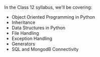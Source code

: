 In the Class 12 syllabus, we'll be covering: 

* Object Oriented Programming in Python
* Inheritance
* Data Structures in Python
* File Handling
* Exception Handling
* Generators
* SQL and MongodB Connectivity
